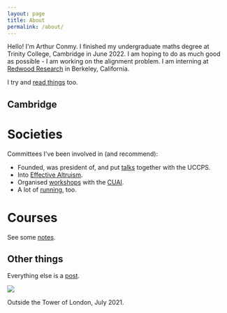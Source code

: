 ```yaml
---
layout: page
title: About
permalink: /about/
---
```


Hello! I'm Arthur Conmy. I finished my undergraduate maths degree at Trinity College, Cambridge in June 2022. I am hoping to do as much good as possible - I am working on the alignment problem. I am interning at [Redwood Research](https://www.redwoodresearch.org/) in Berkeley, California.

<!-- Here you can find some  on maths, some <a href="/cia_slides/">slides</a> on some research I have done, and a brief <a href="/mesa_opt/">note</a> on *mesa-optimization*, a concept in AGI (Artificial General Intelligence).  -->

I try and [read things]() too.

## Cambridge

# Societies

Committees I've been involved in (and recommend):

* Founded, was president of, and put [talks](https://web.archive.org/web/20211022220732/https://uccps.soc.srcf.net/talksarchive/) together with the UCCPS. 
* Into [Effective Altruism](https://web.archive.org/web/20210925210707/https://www.eacambridge.org/about).
* Organised [workshops](http://web.archive.org/web/20220121045119/https://cuai.org.uk/workshop-gpt-3-and-codex/) with the [CUAI](http://web.archive.org/web/20220121182105/https://cuai.org.uk/committee/).
* A lot of [running](https://web.archive.org/web/20210925205921/https://cuhh.soc.srcf.net/about/committee/juniormembers/ez-run-organisers/), too.

# Courses

See some  <a href="/notes/">notes</a>.

## Other things

Everything else is a <a href = "/">post</a>.

<img src="../assets/tower.jpeg">

Outside the Tower of London, July 2021.

<!-- [^fn1]: We put together a workshop on AI Safety too, loo. -->
<!-- <details><summary>Click to expand!</summary> Here is some more text</details> -->
<!-- [jekyll-organization]: https://github.com/jekyll -->
<!-- <html> -->
<!-- <body> -->
<!--  -->
<!-- {% include text-expand.html %} -->
<!-- </body> -->
<!-- </html> -->